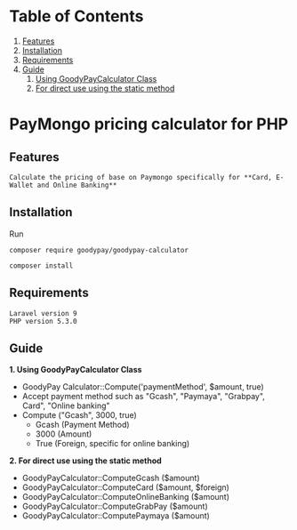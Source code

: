 # Table of Contents
1. [Features](#Features)
2. [Installation](#Installation)
3. [Requirements](#Requirements)
4. [Guide](#Guide)
    1. [Using GoodyPayCalculator Class](#Class)
    2. [For direct use using the static method](#Method)


# PayMongo pricing calculator for PHP

## Features<a name="Features"></a>

```
Calculate the pricing of base on Paymongo specifically for **Card, E-Wallet and Online Banking**
```
## Installation<a name="Installation"></a>

Run

```
composer require goodypay/goodypay-calculator

composer install
```

## Requirements<a name="Requirements"></a>


```
Laravel version 9
PHP version 5.3.0

```

## Guide<a name="Guide"></a>


**1. Using GoodyPayCalculator Class**<a name="Class"></a>

- GoodyPay Calculator::Compute('paymentMethod', $amount, true)
- Accept payment method such as "Gcash", "Paymaya", "Grabpay", Card", "Online banking"
- Compute ("Gcash", 3000, true)
    - Gcash (Payment Method)
    - 3000 (Amount)
    - True (Foreign, specific for online banking)

**2. For direct use using the static method**<a name="Method"></a>

- GoodyPayCalculator::ComputeGcash ($amount)
- GoodyPayCalculator::ComputeCard ($amount, $foreign)
- GoodyPayCalculator::ComputeOnlineBanking ($amount)
- GoodyPayCalculator::ComputeGrabPay ($amount)
- GoodyPayCalculator::ComputePaymaya ($amount)



